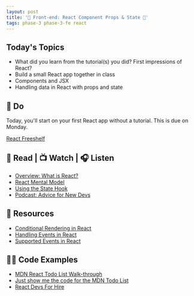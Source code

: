 ```yaml
---
layout: post
title: '🦊 Front-end: React Component Props & State 🦊'
tags: phase-3 phase-3-fe react
---
```


## Today's Topics

- What did you learn from the tutorial(s) you did? First impressions of React?
- Build a small React app together in class
- Components and JSX
- Handling data in React with props and state

## 🎯 Do

Today, you'll start on your first React app without a tutorial. This is due on Monday.

[React Freeshelf](https://classroom.github.com/a/MmAxxrub)

## 📖 Read | 📺 Watch | 🎧 Listen

- [Overview: What is React?](https://learnreact.design/posts/what-is-react)
- [React Mental Model](https://learnreact.design/posts/react-mental-model-html-input)
- [Using the State Hook](https://reactjs.org/docs/hooks-state.html)
- [Podcast: Advice for New Devs](https://syntax.fm/show/382/advice-for-new-devs)

## 🔖 Resources

- [Conditional Rendering in React](https://www.robinwieruch.de/conditional-rendering-react)
- [Handling Events in React](https://reactjs.org/docs/handling-events.html)
- [Supported Events in React](https://reactjs.org/docs/events.html#supported-events)

## 👨‍💻 Code Examples

- [MDN React Todo List Walk-through](https://developer.mozilla.org/en-US/docs/Learn/Tools_and_testing/Client-side_JavaScript_frameworks/React_todo_list_beginning)
- [Just show me the code for the MDN Todo List](https://github.com/mdn/todo-react)
- [React Devs For Hire](https://github.com/Momentum-Team-10/react-devs-for-hire)
